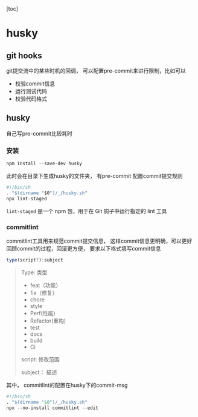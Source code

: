 [toc]

# husky

## git hooks

 git提交流中的某些时机的回调， 可以配置pre-commit来进行限制，比如可以

+ 校验commit信息
+ 运行测试代码
+ 校验代码格式

## husky

自己写pre-commit比较耗时

### 安装

```js
npm install --save-dev husky
```

此时会在目录下生成husky的文件夹， 有pre-commit 配置commit提交规则

```js
#!/bin/sh
. "$(dirname "$0")/_/husky.sh"
npx lint-staged
```

`lint-staged` 是一个 npm 包，用于在 Git 钩子中运行指定的 lint 工具

### commitlint

commitlint工具用来规范commit提交信息， 这样commit信息更明确，可以更好回顾commit的过程，回滚更方便， 要求以下格式填写commit信息

```js
type(script?):subject
```

>Type: 类型
>
>+ feat（功能）
>+ fix（修复）
>+ chore
>+ style
>+ Perf(性能)
>+ Refactor(重构)
>+ test
>+ docs
>+ build
>+ Ci
>
>script: 修改范围
>
>subject： 描述

其中， commitlint的配置在husky下的commit-msg

```s
#!/bin/sh
. "$(dirname "$0")/_/husky.sh"
npx --no-install commitlint --edit
```

